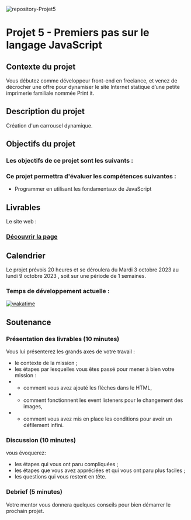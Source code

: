 ![repository-Projet5](https://github.com/aurelienLRY/OCC-P5-Print_it/assets/83220559/65bbcdd7-c9c8-4518-857f-c3dcbad1b2f5)

# Projet 5 - Premiers pas sur le langage JavaScript

## Contexte du projet
Vous débutez comme développeur front-end en freelance, et venez de décrocher une offre pour dynamiser le site Internet statique d’une petite imprimerie familiale nommée Print it.


## Description du projet
Création d'un carrousel dynamique.

## Objectifs du projet
### Les objectifs de ce projet sont les suivants :



### Ce projet permettra d'évaluer les compétences suivantes :
- Programmer en utilisant les fondamentaux de JavaScript


## Livrables
Le site web : 
### [Découvrir la page](https://aurelienlry.github.io/OCC-P5-Print_it/)


## Calendrier
Le projet prévois 20 heures et se déroulera du Mardi 3 octobre 2023 au lundi 9 octobre 2023 , soit sur une période de 1 semaines.

### Temps de développement actuelle : 
[![wakatime](https://wakatime.com/badge/user/dfdaf0d3-5ae8-4997-92c1-563d24f5d7d4/project/683da225-7b07-445c-b7ac-a5c90e219479.svg)](https://wakatime.com/badge/user/dfdaf0d3-5ae8-4997-92c1-563d24f5d7d4/project/683da225-7b07-445c-b7ac-a5c90e219479)

## Soutenance 
### Présentation des livrables (10 minutes) 
Vous lui présenterez les grands axes de votre travail :
- le contexte de la mission ;
- les étapes par lesquelles vous êtes passé pour mener à bien votre mission : 
- - comment vous avez ajouté les flèches dans le HTML,
- - comment fonctionnent les event listeners pour le changement des images,
- - comment vous avez mis en place les conditions pour avoir un défilement infini.

### Discussion (10 minutes) 
vous évoquerez: 
- les étapes qui vous ont paru compliquées ;
- les étapes que vous avez appréciées et qui vous ont paru plus faciles ;
- les questions qui vous restent en tête.
### Debrief (5 minutes)
Votre mentor vous donnera quelques conseils pour bien démarrer le prochain projet.



